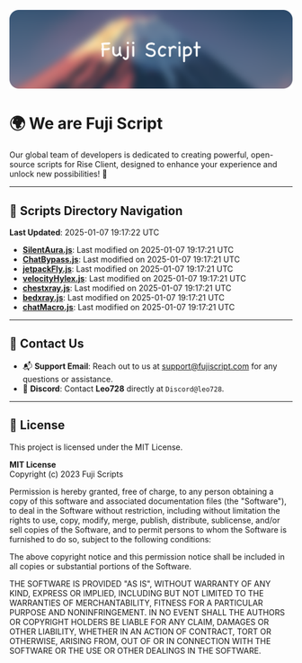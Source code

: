![Banner](.github/b.webp)

# 🌍 **We are Fuji Script**

Our global team of developers is dedicated to creating powerful, open-source scripts for Rise Client, designed to enhance your experience and unlock new possibilities! 🌟

---
<!-- SCRIPTS_NAVIGATION_START -->
## 📂 **Scripts Directory Navigation**

**Last Updated**: 2025-01-07 19:17:22 UTC

- **[SilentAura.js](scripts/SilentAura.js)**: Last modified on 2025-01-07 19:17:21 UTC
- **[ChatBypass.js](scripts/ChatBypass.js)**: Last modified on 2025-01-07 19:17:21 UTC
- **[jetpackFly.js](scripts/jetpackFly.js)**: Last modified on 2025-01-07 19:17:21 UTC
- **[velocityHylex.js](scripts/velocityHylex.js)**: Last modified on 2025-01-07 19:17:21 UTC
- **[chestxray.js](scripts/chestxray.js)**: Last modified on 2025-01-07 19:17:21 UTC
- **[bedxray.js](scripts/bedxray.js)**: Last modified on 2025-01-07 19:17:21 UTC
- **[chatMacro.js](scripts/chatMacro.js)**: Last modified on 2025-01-07 19:17:21 UTC

<!-- SCRIPTS_NAVIGATION_END -->

---

## 💬 **Contact Us**  
- 📬 **Support Email**: Reach out to us at [support@fujiscript.com](mailto:support@fujiscript.com) for any questions or assistance.  
- 💬 **Discord**: Contact **Leo728** directly at `Discord@leo728`.

---

## 📜 **License**

This project is licensed under the MIT License.  

**MIT License**  
Copyright (c) 2023 Fuji Scripts  

Permission is hereby granted, free of charge, to any person obtaining a copy of this software and associated documentation files (the "Software"), to deal in the Software without restriction, including without limitation the rights to use, copy, modify, merge, publish, distribute, sublicense, and/or sell copies of the Software, and to permit persons to whom the Software is furnished to do so, subject to the following conditions:  

The above copyright notice and this permission notice shall be included in all copies or substantial portions of the Software.  

THE SOFTWARE IS PROVIDED "AS IS", WITHOUT WARRANTY OF ANY KIND, EXPRESS OR IMPLIED, INCLUDING BUT NOT LIMITED TO THE WARRANTIES OF MERCHANTABILITY, FITNESS FOR A PARTICULAR PURPOSE AND NONINFRINGEMENT. IN NO EVENT SHALL THE AUTHORS OR COPYRIGHT HOLDERS BE LIABLE FOR ANY CLAIM, DAMAGES OR OTHER LIABILITY, WHETHER IN AN ACTION OF CONTRACT, TORT OR OTHERWISE, ARISING FROM, OUT OF OR IN CONNECTION WITH THE SOFTWARE OR THE USE OR OTHER DEALINGS IN THE SOFTWARE.  
